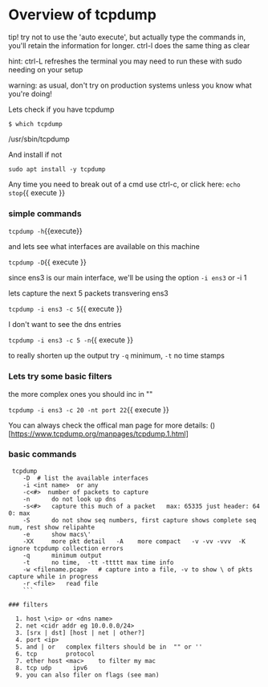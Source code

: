 # Overview of tcpdump

tip!
try not to use the 'auto execute', but actually type the commands in, you'll retain the information for longer.   ctrl-l does the same thing as clear

hint:
ctrl-L refreshes the terminal
you may need to run these with sudo needing on your setup

warning:
as usual, don't try on production systems unless you know what you're doing!

Lets check if you have tcpdump

`$ which tcpdump`

/usr/sbin/tcpdump

And install  if not

`sudo apt install -y tcpdump`

Any time you need to break out of a cmd use ctrl-c, or click here:
`echo stop`{{ execute }}

### simple commands

 `tcpdump -h`{{execute}}

and lets see what interfaces are available on this machine

`tcpdump -D`{{ execute }}

since ens3 is our main interface, we'll be using the option `-i ens3`  or -i 1

lets capture the next 5 packets transvering ens3

`tcpdump -i ens3 -c 5`{{ execute }}

I don't want to see the dns entries

`tcpdump -i ens3 -c 5 -n`{{ execute }}

to really shorten up the output try `-q` minimum,  `-t` no time stamps


### Lets try some basic filters
the more complex ones you should inc in ""

`tcpdump -i ens3 -c 20 -nt port 22`{{ execute }}

You can always check the offical man page for more details:
()[https://www.tcpdump.org/manpages/tcpdump.1.html]

### basic commands

```
 tcpdump    
    -D  # list the available interfaces
    -i <int name>  or any
    -c<#>  number of packets to capture
    -n      do not look up dns
    -s<#>   capture this much of a packet   max: 65335 just header: 64   0: max
    -S      do not show seq numbers, first capture shows complete seq num, rest show relipahte
    -e      show macs\' 
    -XX     more pkt detail   -A    more compact   -v -vv -vvv  -K ignore tcpdump collection errors
    -q      minimum output
    -t      no time,  -tt -ttttt max time info
    -w <filename.pcap>   # capture into a file, -v to show \ of pkts capture while in progress
    -r <file>   read file
    ```

### filters

  1. host \<ip> or <dns name>
  2. net <cidr addr eg 10.0.0.0/24>
  3. [srx | dst] [host | net | other?]
  4. port <ip>  
  5. and | or   complex filters should be in  "" or ''
  6. tcp        protocol
  7. ether host <mac>    to filter my mac
  8. tcp udp      ipv6
  9. you can also filer on flags (see man)